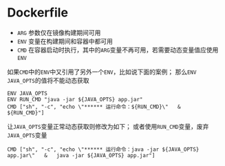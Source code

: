 # Dockerfile

- `ARG` 参数仅在镜像构建期间可用
- `ENV` 变量在构建期间和容器中都可用
- `CMD` 在容器启动时执行，其中的`ARG`变量不再可用，若需要动态变量值应使用`ENV`

如果`CMD`中的`ENV`中又引用了另外一个`ENV`，比如说下面的案例；
那么`ENV JAVA_OPTS`的值将不能动态获取

```
ENV JAVA_OPTS
ENV RUN_CMD "java -jar ${JAVA_OPTS} app.jar"
CMD ["sh", "-c", "echo \"****** 运行命令：${RUN_CMD}\"   &   ${RUN_CMD}"]
```

让`JAVA_OPTS`变量正常动态获取则修改为如下；
或者使用`RUN_CMD`变量，废弃`JAVA_OPTS`变量

```
CMD ["sh", "-c", "echo \"****** 运行命令：java -jar ${JAVA_OPTS} app.jar\"   &   java -jar ${JAVA_OPTS} app.jar"]
```
